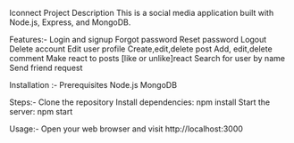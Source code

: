 
Iconnect Project
Description
This is a social media application built with Node.js, Express, and MongoDB.

Features:-
Login and signup 
Forgot password 
Reset password 
Logout
Delete account 
Edit user profile 
Create,edit,delete post
Add, edit,delete comment 
Make react to posts [like or unlike]react
Search for user by name
Send friend request

Installation :-
Prerequisites
Node.js
MongoDB

Steps:-
Clone the repository
Install dependencies: npm install
Start the server: npm start

Usage:-
Open your web browser and visit http://localhost:3000 
